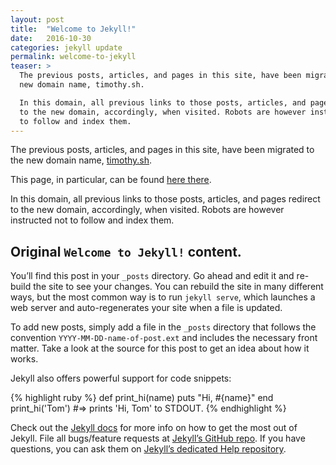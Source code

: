 ```yaml
---
layout: post
title:  "Welcome to Jekyll!"
date:   2016-10-30
categories: jekyll update
permalink: welcome-to-jekyll
teaser: >
  The previous posts, articles, and pages in this site, have been migrated to the
  new domain name, timothy.sh.

  In this domain, all previous links to those posts, articles, and pages redirect
  to the new domain, accordingly, when visited. Robots are however instructed not
  to follow and index them.
---
```


The previous posts, articles, and pages in this site, have been migrated to the
new domain name, [timothy.sh](https://timothy.sh).

This page, in particular, can be found [here there](https://timothy.sh/welcome-to-jekyll/).

In this domain, all previous links to those posts, articles, and pages redirect
to the new domain, accordingly, when visited. Robots are however instructed not
to follow and index them.

## Original `Welcome to Jekyll!` content.

You’ll find this post in your `_posts` directory. Go ahead and edit it and re-build the site to see your changes. You can rebuild the site in many different ways, but the most common way is to run `jekyll serve`, which launches a web server and auto-regenerates your site when a file is updated.

To add new posts, simply add a file in the `_posts` directory that follows the convention `YYYY-MM-DD-name-of-post.ext` and includes the necessary front matter. Take a look at the source for this post to get an idea about how it works.

Jekyll also offers powerful support for code snippets:

{% highlight ruby %}
def print_hi(name)
  puts "Hi, #{name}"
end
print_hi('Tom')
#=> prints 'Hi, Tom' to STDOUT.
{% endhighlight %}

Check out the [Jekyll docs][jekyll] for more info on how to get the most out of Jekyll. File all bugs/feature requests at [Jekyll’s GitHub repo][jekyll-gh]. If you have questions, you can ask them on [Jekyll’s dedicated Help repository][jekyll-help].

[jekyll]:      http://jekyllrb.com
[jekyll-gh]:   https://github.com/jekyll/jekyll
[jekyll-help]: https://github.com/jekyll/jekyll-help
